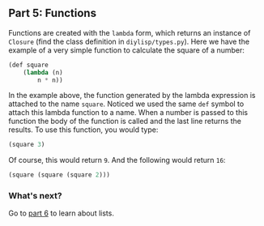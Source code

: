 ## Part 5: Functions

Functions are created with the `lambda` form, which returns an instance of `Closure` (find the class definition in `diylisp/types.py`). Here we have the example of a very simple function to calculate the square of a number:

```lisp
(def square
    (lambda (n) 
        n * n))
```

In the example above, the function generated by the lambda expression is attached to the name `square`. Noticed we used the same `def` symbol to attach this lambda function to a name. When a number is passed to this function the body of the function is called and the last line returns the results.  To use this function, you would type:

```lisp
(square 3)
```

Of course, this would return `9`. And the following would return `16`:

```lisp
(square (square (square 2)))
```

### What's next?

Go to [part 6](6.md) to learn about lists.
